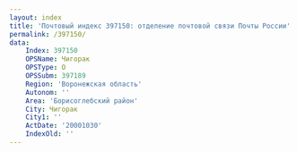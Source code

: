 ```yaml
---
layout: index
title: 'Почтовый индекс 397150: отделение почтовой связи Почты России'
permalink: /397150/
data:
    Index: 397150
    OPSName: Чигорак
    OPSType: О
    OPSSubm: 397189
    Region: 'Воронежская область'
    Autonom: ''
    Area: 'Борисоглебский район'
    City: Чигорак
    City1: ''
    ActDate: '20001030'
    IndexOld: ''
---
```

